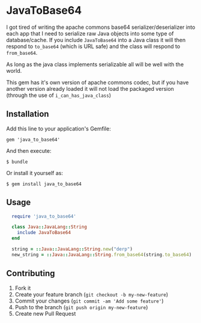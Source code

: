 # JavaToBase64

I got tired of writing the apache commons base64 serializer/deserializer into each app that I need to serialize
raw Java objects into some type of database/cache. If you include `JavaToBase64` into a Java class it will then
respond to `to_base64` (which is URL safe) and the class will respond to `from_base64`.

As long as the java class implements serializable all will be well with the world.

This gem has it's own version of apache commons codec, but if you have another version already loaded it will
not load the packaged version (through the use of `i_can_has_java_class`)

## Installation

Add this line to your application's Gemfile:

    gem 'java_to_base64'

And then execute:

    $ bundle

Or install it yourself as:

    $ gem install java_to_base64

## Usage

```ruby
  require 'java_to_base64'

  class Java::JavaLang::String
    include JavaToBase64
  end

  string = ::Java::JavaLang::String.new("derp")
  new_string = ::Java::JavaLang::String.from_base64(string.to_base64)
```

## Contributing

1. Fork it
2. Create your feature branch (`git checkout -b my-new-feature`)
3. Commit your changes (`git commit -am 'Add some feature'`)
4. Push to the branch (`git push origin my-new-feature`)
5. Create new Pull Request
